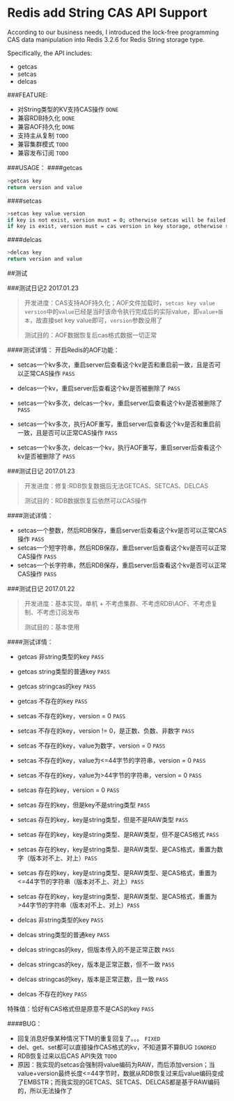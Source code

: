 # Redis add String CAS API Support

According to our business needs, I introduced the lock-free programming CAS data manipulation into Redis 3.2.6 for Redis String storage type.

Specifically, the API includes:
- getcas 
- setcas 
- delcas

###FEATURE:
- 对String类型的KV支持CAS操作 `DONE`
- 兼容RDB持久化 `DONE`
- 兼容AOF持久化 `DONE`
- 支持主从复制 `TODO`
- 兼容集群模式 `TODO`
- 兼容发布订阅 `TODO`

###USAGE：
####getcas
```sh
>getcas key
return version and value
```
####setcas
```sh
>setcas key value version
if key is not exist, version must = 0; otherwise setcas will be failed
if key is exist, version must = cas version in key storage, otherwise setcas will be failed
```
####delcas
```sh
>delcas key
return version and value
```

##测试

###测试日记2 2017.01.23

>开发进度：CAS支持AOF持久化；AOF文件加载时，`setcas key value version`中的`value`已经是当时该命令执行完成后的实际value，即`value+版本`，故直接set key value即可，`version`参数没用了
>
>测试目的：AOF数据恢复后cas格式数据一切正常


####测试详情：
开启Redis的AOF功能：

- setcas一个kv多次，重启server后查看这个kv是否和重启前一致，且是否可以正常CAS操作 `PASS`
- delcas一个kv，重启server后查看这个kv是否被删除了 `PASS`
- setcas一个kv多次，delcas一个kv，重启server后查看这个kv是否被删除了 `PASS`

- setcas一个kv多次，执行AOF重写，重启server后查看这个kv是否和重启前一致，且是否可以正常CAS操作 `PASS`
- setcas一个kv多次，delcas一个kv，执行AOF重写，重启server后查看这个kv是否被删除了 `PASS`

###测试日记 2017.01.23

>开发进度：修复:RDB恢复数据后无法GETCAS、SETCAS、DELCAS
>
>测试目的：RDB数据恢复后依然可以CAS操作


####测试详情：
- setcas一个整数，然后RDB保存，重启server后查看这个kv是否可以正常CAS操作 `PASS`
- setcas一个短字符串，然后RDB保存，重启server后查看这个kv是否可以正常CAS操作 `PASS`
- setcas一个长字符串，然后RDB保存，重启server后查看这个kv是否可以正常CAS操作 `PASS`

###测试日记 2017.01.22

>开发进度：基本实现，单机 + 不考虑集群、不考虑RDB\AOF、不考虑复制、不考虑订阅发布
>
>测试目的：基本使用

####测试详情：
- getcas 非string类型的key `PASS`
- getcas string类型的普通key `PASS`
- getcas stringcas的key `PASS`
- getcas 不存在的key `PASS`

- setcas 不存在的key，version = 0 `PASS`
- setcas 不存在的key，version != 0，是正数、负数、非数字 `PASS`
- setcas 不存在的key，value为数字，version = 0 `PASS`
- setcas 不存在的key，value为<=44字节的字符串，version = 0 `PASS`
- setcas 不存在的key，value为>44字节的字符串，version = 0 `PASS`
- setcas 存在的key，version = 0 `PASS`
- setcas 存在的key，但是key不是string类型 `PASS`
- setcas 存在的key，key是string类型，但是不是RAW类型 `PASS`
- setcas 存在的key，key是string类型、是RAW类型，但不是CAS格式  `PASS`
- setcas 存在的key，key是string类型、是RAW类型、是CAS格式，重置为数字（版本对不上、对上）`PASS`
- setcas 存在的key，key是string类型、是RAW类型、是CAS格式，重置为<=44字节的字符串（版本对不上、对上）`PASS`
- setcas 存在的key，key是string类型、是RAW类型、是CAS格式，重置为>44字节的字符串（版本对不上、对上）`PASS`


- delcas 非string类型的key `PASS`
- delcas string类型的普通key `PASS`
- delcas stringcas的key，但版本传入的不是正常正数 `PASS`
- delcas stringcas的key，版本是正常正数，但不一致 `PASS`
- delcas stringcas的key，版本是正常正数，且一致 `PASS`
- delcas 不存在的key `PASS`


特殊值：恰好有CAS格式但是原意不是CAS的key `PASS`

####BUG：

- 回复消息好像某种情况下TM的重复回复了。。。 `FIXED`
- del、get、set都可以直接操作CAS格式的kv，不知道算不算BUG `IGNORED`
- RDB恢复过来以后CAS API失效 `TODO`
- 原因：我实现的setcas会强制将value编码为RAW，而后添加version；当value+version最终长度<=44字节时，数据从RDB恢复过来后value编码变成了EMBSTR；而我实现的GETCAS、SETCAS、DELCAS都是基于RAW编码的，所以无法操作了
